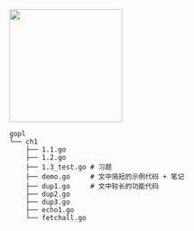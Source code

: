 <img src="https://images.yinzige.com/2019-02-21-Go-Logo_LightBlue.png" width=200px/>

```shell
gopl
└── ch1
    ├── 1.1.go
    ├── 1.2.go
    ├── 1.3_test.go	# 习题
    ├── demo.go		# 文中简短的示例代码 + 笔记
    ├── dup1.go		# 文中较长的功能代码
    ├── dup2.go
    ├── dup3.go
    ├── echo1.go
    └── fetchall.go
```

